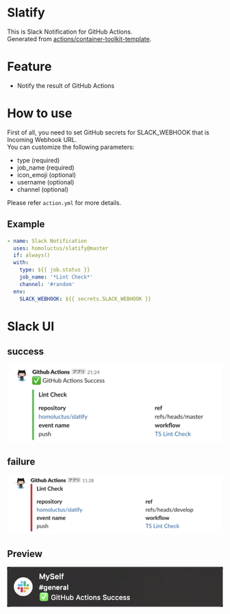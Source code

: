 # Slatify
This is Slack Notification for GitHub Actions.<br>
Generated from [actions/container-toolkit-template](https://github.com/actions/container-toolkit-template).

# Feature
- Notify the result of GitHub Actions

# How to use
First of all, you need to set GitHub secrets for SLACK_WEBHOOK that is Incoming Webhook URL.<br>
You can customize the following parameters:
- type (required)
- job_name (required)
- icon_emoji (optional)
- username (optional)
- channel (optional)

Please refer `action.yml` for more details.

## Example
```..github/workflows/main.yml
- name: Slack Notification
  uses: homoluctus/slatify@master
  if: always()
  with:
    type: ${{ job.status }}
    job_name: '*Lint Check*'
    channel: '#random'
  env:
    SLACK_WEBHOOK: ${{ secrets.SLACK_WEBHOOK }}
```

# Slack UI
## success

<img src="./github_actions_success.png" alt="github actions success pattern">

## failure

<img src="./github_actions_failure.png" alt="github actions failure pattern">

## Preview

<img src="./preview.png" alt="Notification Preview">

